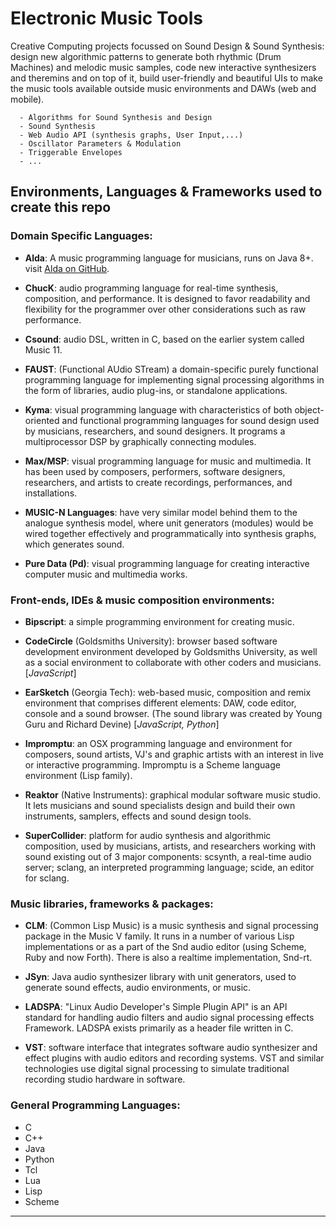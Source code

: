 # Electronic Music Tools

Creative Computing projects focussed on Sound Design & Sound Synthesis: design new algorithmic patterns to generate both rhythmic (Drum Machines) and melodic music samples, code new interactive synthesizers and theremins and on top of it, build user-friendly and beautiful UIs to make the music tools available outside music environments and DAWs (web and mobile).

      - Algorithms for Sound Synthesis and Design 
      - Sound Synthesis
      - Web Audio API (synthesis graphs, User Input,...)
      - Oscillator Parameters & Modulation
      - Triggerable Envelopes
      - ...


## Environments, Languages & Frameworks used to create this repo


### Domain Specific Languages:

- __Alda__: A music programming language for musicians, runs on Java 8+.
visit [Alda on GitHub](https://github.com/alda-lang/alda).

- __ChucK__: audio programming language for real-time synthesis, composition, and performance. It is designed to favor readability and flexibility for the programmer over other considerations such as raw performance.

- __Csound__: audio DSL, written in C, based on the earlier system called Music 11.

- __FAUST__: (Functional AUdio STream) a domain-specific purely functional programming language for implementing signal processing algorithms in the form of libraries, audio plug-ins, or standalone applications.

- __Kyma__: visual programming language with characteristics of both object-oriented and functional programming languages for sound design used by musicians, researchers, and sound designers. It programs a multiprocessor DSP by graphically connecting modules.

- __Max/MSP__: visual programming language for music and multimedia. It has been used by composers, performers, software designers, researchers, and artists to create recordings, performances, and installations.

- __MUSIC-N Languages__: have very similar model behind them to the analogue synthesis model, where unit generators (modules) would be wired together effectively and programmatically into synthesis graphs, which generates sound.

- __Pure Data (Pd)__: visual programming language for creating interactive computer music and multimedia works. 


### Front-ends, IDEs & music composition environments:

- __Bipscript__: a simple programming environment for creating music.

- __CodeCircle__ (Goldsmiths University): browser based software development environment developed by Goldsmiths University, as well as a social environment to collaborate with other coders and musicians.  
                  \[*JavaScript*]  
               
- __EarSketch__  (Georgia Tech): web-based music, composition and remix environment that comprises different elements: DAW, code editor, console and a sound browser.
(The sound library was created by Young Guru and Richard Devine)
                  \[*JavaScript, Python*]
   
- __Impromptu__: an OSX programming language and environment for composers, sound artists, VJ's and graphic artists with an interest in live or interactive programming. Impromptu is a Scheme language environment (Lisp family).

- __Reaktor__ (Native Instruments): graphical modular software music studio. It lets musicians and sound specialists design and build their own instruments, samplers, effects and sound design tools.

- __SuperCollider__: platform for audio synthesis and algorithmic composition, used by musicians, artists, and researchers working with sound existing out of 3 major components: scsynth, a real-time audio server; sclang, an interpreted programming language; scide, an editor for sclang.
                  

###  Music libraries, frameworks & packages:

- __CLM__: (Common Lisp Music) is a music synthesis and signal processing package in the Music V family. It runs in a number of various Lisp implementations or as a part of the Snd audio editor (using Scheme, Ruby and now Forth). There is also a realtime implementation, Snd-rt.

- __JSyn__: Java audio synthesizer library with unit generators, used to generate sound effects, audio environments, or music.

- __LADSPA__: "Linux Audio Developer's Simple Plugin API" is an API standard for handling audio filters and audio signal processing effects Framework. LADSPA exists primarily as a header file written in C.

- __VST__: software interface that integrates software audio synthesizer and effect plugins with audio editors and recording systems. VST and similar technologies use digital signal processing to simulate traditional recording studio hardware in software. 


### General Programming Languages:

- C
- C++
- Java
- Python
- Tcl
- Lua
- Lisp
- Scheme
-----------------

